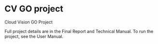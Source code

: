 # CV GO project
Cloud Vision GO Project

Full project details are in the Final Report and Technical Manual. To run the project, see the User Manual.
